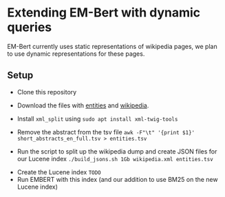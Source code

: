 # Extending EM-Bert with dynamic queries 
EM-Bert currently uses static representations of wikipedia pages, we plan to use dynamic representations for these pages.

## Setup
- Clone this repository
- Download the files with [entities](https://surfdrive.surf.nl/files/index.php/s/fT0R5czH4hmIlgw/download) and [wikipedia](http://downloads.dbpedia.org/2015-10/core-i18n/en/pages_articles_en.xml.bz2).
- Install `xml_split` using `sudo apt install xml-twig-tools`
- Remove the abstract from the tsv file ```awk -F"\t" '{print $1}' short_abstracts_en_full.tsv > entities.tsv```

- Run the script to split up the wikipedia dump and create JSON files for our Lucene index `./build_jsons.sh 1Gb wikipedia.xml entities.tsv`
<!-- - Run the ```XML_parser.py``` scriptto create JSON files for the Lucene index -->
- Create the Lucene index ```TODO```
- Run EMBERT with this index (and our addition to use BM25 on the new Lucene index)
